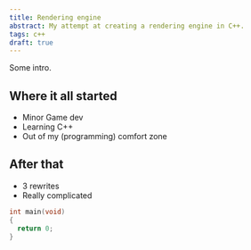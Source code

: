 ```yaml
---
title: Rendering engine
abstract: My attempt at creating a rendering engine in C++.
tags: c++
draft: true
---
```


Some intro.

## Where it all started

- Minor Game dev
- Learning C++
- Out of my (programming) comfort zone

## After that

- 3 rewrites
- Really complicated

```cpp
int main(void)
{
  return 0;
}
```
